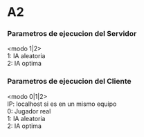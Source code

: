 # A2
### Parametros de ejecucion del Servidor  
<puerto> <modo 1|2>  
  1: IA aleatoria  
  2: IA optima   
    
### Parametros de ejecucion del Cliente
<IP> <puerto> <modo 0|1|2>  
  IP: localhost si es en un mismo equipo  
  0: Jugador real  
  1: IA aleatoria  
  2: IA optima  

